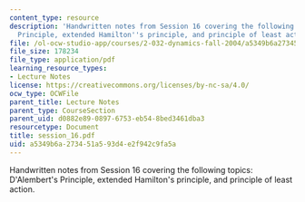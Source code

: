 ```yaml
---
content_type: resource
description: 'Handwritten notes from Session 16 covering the following topics: D''Alembert''s
  Principle, extended Hamilton''s principle, and principle of least action.'
file: /ol-ocw-studio-app/courses/2-032-dynamics-fall-2004/a5349b6a273451a593d4e2f942c9fa5a_session_16.pdf
file_size: 178234
file_type: application/pdf
learning_resource_types:
- Lecture Notes
license: https://creativecommons.org/licenses/by-nc-sa/4.0/
ocw_type: OCWFile
parent_title: Lecture Notes
parent_type: CourseSection
parent_uid: d0882e89-0897-6753-eb54-8bed3461dba3
resourcetype: Document
title: session_16.pdf
uid: a5349b6a-2734-51a5-93d4-e2f942c9fa5a
---
```

Handwritten notes from Session 16 covering the following topics: D'Alembert's Principle, extended Hamilton's principle, and principle of least action.